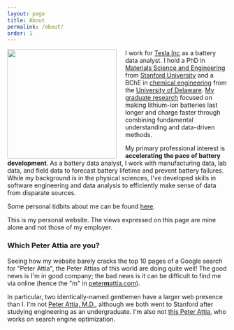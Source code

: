 ```yaml
---
layout: page
title: About
permalink: /about/
order: 1
---
```


<img src="/img/me_20200920.jpg" width="250" style="float:left; margin-right:20px;">

I work for [Tesla Inc](https://www.tesla.com) as a battery data analyst.
I hold a PhD in 
[Materials Science and Engineering](https://mse.stanford.edu)
from [Stanford University](https://www.stanford.edu)
and a BChE in [chemical engineering](https://cbe.udel.edu)
from the [University of Delaware](https://www.udel.edu).
[My graduate research](/research) focused on making lithium-ion batteries last longer
and charge faster through combining fundamental understanding and data-driven methods.

My primary professional interest is **accelerating the pace of battery development**.
As a battery data analyst, I work with manufacturing data, lab data, and field data
to forecast battery lifetime and prevent battery failures.
While my background is in the physical sciences,
I've developed skills in software engineering
and data analysis to efficiently make sense of data from disparate sources.

Some personal tidbits about me can be found [here](/personal).

This is my personal website.
The views expressed on this page are mine alone and not those of my employer.

### Which Peter Attia are you?

Seeing how my website barely cracks the top 10 pages of a Google search for
"Peter Attia", the Peter Attias of this world are doing quite well! The good
news is I'm in good company; the bad news is it can be difficult to find me via
online (hence the "m" in [peter**m**attia.com](https://petermattia.com)).

In particular, two identically-named gentlemen have a larger web presence than I.
I'm not [Peter Attia, M.D.](http://eatingacademy.com/dr-peter-attia),
although we both went to Stanford after studying engineering as an undergraduate.
I'm also not [this Peter Attia](https://twitter.com/peterattia),
who works on search engine optimization.
